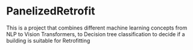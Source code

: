 # PanelizedRetrofit
This is a project that combines different machine learning concepts from NLP to Vision Transformers, to Decision tree classification to decide if a building is suitable for Retrofitting 
